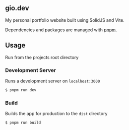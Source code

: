 ## gio.dev

My personal portfolio website built using SolidJS and Vite.

Dependencies and packages are managed with [pnpm](https://pnpm.io/).

## Usage

Run from the projects root directory

### Development Server

Runs a development server on `localhost:3000`

```bash
$ pnpm run dev
```

### Build

Builds the app for production to the `dist` directory

```bash
$ pnpm run build
```
